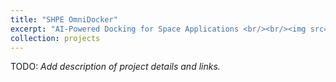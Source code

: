 ```yaml
---
title: "SHPE OmniDocker"
excerpt: "AI-Powered Docking for Space Applications <br/><br/><img src='/images/shpe_logo.png'>"
collection: projects
---
```


TODO: *Add description of project details and links.*
